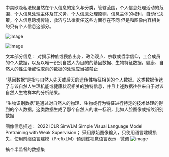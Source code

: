 中美欧隐私法规虽然在个人信息的定义与分类，管辖范围，个人信息处理活动的范围，个人信息处理主体及其义务，个人信息处理原则，信息主体的权利，自动化决策，个人信息跨境传输，救济与法律责任这些方面存在不同
但是和图像内容相关的只有个人信息这部分。

![image](https://user-images.githubusercontent.com/86655336/211769495-bd864479-8f25-4ab3-8681-5d7392153aae.png)

![image](https://user-images.githubusercontent.com/86655336/211769579-903401f6-9d36-484f-81b1-4950b06a42b7.png)

文本部分信息：
对揭示种族或民族出身，政治观点、宗教或哲学信仰，工会成员的个人数据，以及以唯一识别自然人为目的的基因数据、生物特征数据，健康、自然人的性生活或性取向的数据的处理应当被禁止

“基因数据”是指与自然人先天或后天的遗传性特征相关的个人数据。这类数据传达了与该自然人生理机能或健康状况相关的独特信息，并且上述数据往往来自于对该自然人生物样本的分析结果。

“生物识别数据”是通过对自然人的物理、生物或行为特征进行特定的技术处理的得到的个人数据。这类数据生成了那个自然人的唯一标识，比如人脸图像或指纹识别数据

图像信息描述：
2022 ICLR SimVLM Simple Visual Language Model Pretraining with Weak Supervision；
采用原始图像输入，只使用语言建模损失，使用前缀语言建模（PrefixLM）预训练视觉语言表示--微调
![image](https://user-images.githubusercontent.com/86655336/220800228-b05f03c2-2753-4a0d-a6d8-7741fe3487fa.png)

搞个半监督的数据集

